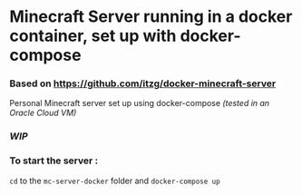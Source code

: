 # Minecraft Server running in a docker container, set up with docker-compose
### Based on https://github.com/itzg/docker-minecraft-server 
Personal Minecraft server set up using docker-compose _(tested in an Oracle Cloud VM)_

### _WIP_

### To start the server :
`cd` to the `mc-server-docker` folder and
`docker-compose up`
